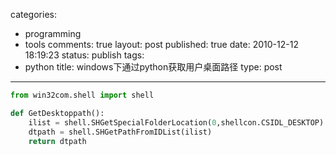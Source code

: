 categories: 
  - programming
  - tools
comments: true
layout: post
published: true
date: 2010-12-12 18:19:23
status: publish
tags: 
  - python
title: windows下通过python获取用户桌面路径
type: post
---

```python
from win32com.shell import shell

def GetDesktoppath():
    ilist = shell.SHGetSpecialFolderLocation(0,shellcon.CSIDL_DESKTOP)
    dtpath = shell.SHGetPathFromIDList(ilist)
    return dtpath
```
